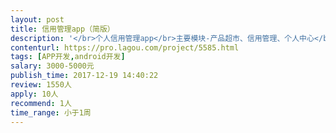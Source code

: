 ```yaml
---                
layout: post       
title: 信用管理app（简版）           
description: '</br>个人信用管理app</br>主要模块-产品超市、信用管理、个人中心</br>app的核心是完善信用，涉及到淘宝运营商等sdk的接入。</br>产品超市就是一个产品列表，一个产品详情。</br>个人中心包括：修改密码，邀请好友等基础功能。</br>'     
contenturl: https://pro.lagou.com/project/5585.html      
tags: [APP开发,android开发]            
salary: 3000-5000元          
publish_time: 2017-12-19 14:40:22         
review: 1550人                   
apply: 10人                   
recommend: 1人                   
time_range: 小于1周              
---                 
```

